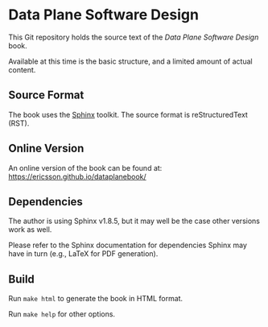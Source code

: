 # Data Plane Software Design

This Git repository holds the source text of the *Data Plane Software
Design* book.

Available at this time is the basic structure, and a limited amount of
actual content.

## Source Format

The book uses the [Sphinx](https://www.sphinx-doc.org/) toolkit. The
source format is reStructuredText (RST).

## Online Version

An online version of the book can be found at:
https://ericsson.github.io/dataplanebook/

## Dependencies

The author is using Sphinx v1.8.5, but it may well be the case other
versions work as well.

Please refer to the Sphinx documentation for dependencies Sphinx may
have in turn (e.g., LaTeX for PDF generation).

## Build

Run
`make html`
to generate the book in HTML format.

Run
`make help`
for other options.
